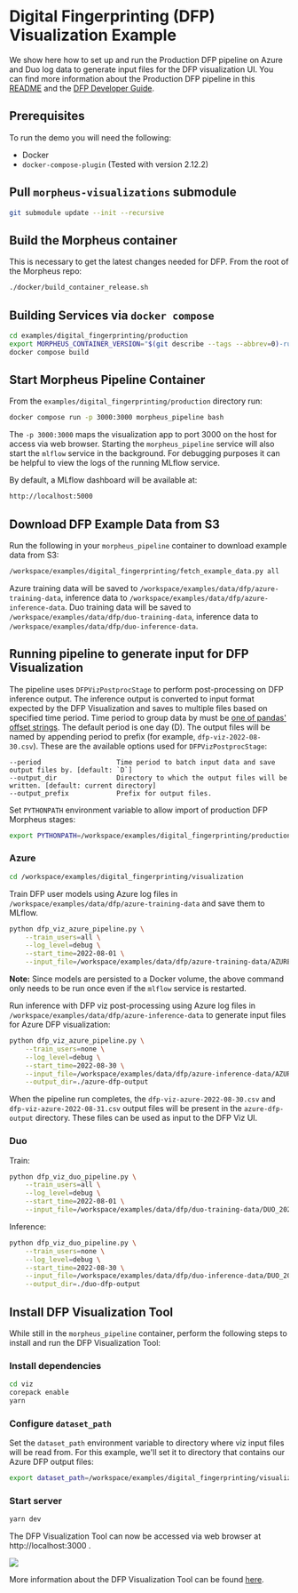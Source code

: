 <!--
# Copyright (c) 2021-2025, NVIDIA CORPORATION.
#
# Licensed under the Apache License, Version 2.0 (the "License");
# you may not use this file except in compliance with the License.
# You may obtain a copy of the License at
#
#     http://www.apache.org/licenses/LICENSE-2.0
#
# Unless required by applicable law or agreed to in writing, software
# distributed under the License is distributed on an "AS IS" BASIS,
# WITHOUT WARRANTIES OR CONDITIONS OF ANY KIND, either express or implied.
# See the License for the specific language governing permissions and
# limitations under the License.
-->

# Digital Fingerprinting (DFP) Visualization Example

We show here how to set up and run the Production DFP pipeline on Azure and Duo log data to generate input files for the DFP visualization UI. You can find more information about the Production DFP pipeline in this [README](../production/README.md) and the [DFP Developer Guide](../../../docs/source/developer_guide/guides/5_digital_fingerprinting.md).

## Prerequisites

To run the demo you will need the following:
- Docker
- `docker-compose-plugin` (Tested with version 2.12.2)

## Pull `morpheus-visualizations` submodule

```bash
git submodule update --init --recursive
```

## Build the Morpheus container
This is necessary to get the latest changes needed for DFP. From the root of the Morpheus repo:
```bash
./docker/build_container_release.sh
```

## Building Services via `docker compose`

```bash
cd examples/digital_fingerprinting/production
export MORPHEUS_CONTAINER_VERSION="$(git describe --tags --abbrev=0)-runtime"
docker compose build
```

## Start Morpheus Pipeline Container

From the `examples/digital_fingerprinting/production` directory run:
```bash
docker compose run -p 3000:3000 morpheus_pipeline bash
```

The `-p 3000:3000` maps the visualization app to port 3000 on the host for access via web browser. Starting the `morpheus_pipeline` service will also start the `mlflow` service in the background. For debugging purposes it can be helpful to view the logs of the running MLflow service.

By default, a MLflow dashboard will be available at:
```bash
http://localhost:5000
```


## Download DFP Example Data from S3

Run the following in your `morpheus_pipeline` container to download example data from S3:

```bash
/workspace/examples/digital_fingerprinting/fetch_example_data.py all
```

Azure training data will be saved to `/workspace/examples/data/dfp/azure-training-data`, inference data to `/workspace/examples/data/dfp/azure-inference-data`.
Duo training data will be saved to `/workspace/examples/data/dfp/duo-training-data`, inference data to `/workspace/examples/data/dfp/duo-inference-data`.

## Running pipeline to generate input for DFP Visualization

The pipeline uses `DFPVizPostprocStage` to perform post-processing on DFP inference output. The inference output is converted to input format expected by the DFP Visualization and saves to multiple files based on specified time period. Time period to group data by must be [one of pandas' offset strings](https://pandas.pydata.org/docs/user_guide/timeseries.html#timeseries-offset-aliases). The default period is one day (D). The output files will be named by appending period to prefix (for example, `dfp-viz-2022-08-30.csv`). These are the available options used for `DFPVizPostprocStage`:

```
--period                   Time period to batch input data and save output files by. [default: `D`]
--output_dir               Directory to which the output files will be written. [default: current directory]
--output_prefix            Prefix for output files.
```

Set `PYTHONPATH` environment variable to allow import of production DFP Morpheus stages:
```bash
export PYTHONPATH=/workspace/examples/digital_fingerprinting/production/morpheus
```

### Azure

```bash
cd /workspace/examples/digital_fingerprinting/visualization
```

Train DFP user models using Azure log files in `/workspace/examples/data/dfp/azure-training-data` and save them to MLflow.
```bash
python dfp_viz_azure_pipeline.py \
    --train_users=all \
    --log_level=debug \
    --start_time=2022-08-01 \
    --input_file=/workspace/examples/data/dfp/azure-training-data/AZUREAD_2022-08-*.json
```
**Note:** Since models are persisted to a Docker volume, the above command only needs to be run once even if the `mlflow` service is restarted.

Run inference with DFP viz post-processing using Azure log files in `/workspace/examples/data/dfp/azure-inference-data` to generate input files for Azure DFP visualization:
```bash
python dfp_viz_azure_pipeline.py \
    --train_users=none \
    --log_level=debug \
    --start_time=2022-08-30 \
    --input_file=/workspace/examples/data/dfp/azure-inference-data/AZUREAD_2022-08-*.json \
    --output_dir=./azure-dfp-output
```

When the pipeline run completes, the `dfp-viz-azure-2022-08-30.csv` and `dfp-viz-azure-2022-08-31.csv` output files will be present in the `azure-dfp-output` directory. These files can be used as input to the DFP Viz UI.

### Duo

Train:
```bash
python dfp_viz_duo_pipeline.py \
    --train_users=all \
    --log_level=debug \
    --start_time=2022-08-01 \
    --input_file=/workspace/examples/data/dfp/duo-training-data/DUO_2022-08-*.json
```
Inference:
```bash
python dfp_viz_duo_pipeline.py \
    --train_users=none \
    --log_level=debug \
    --start_time=2022-08-30 \
    --input_file=/workspace/examples/data/dfp/duo-inference-data/DUO_2022-08-*.json \
    --output_dir=./duo-dfp-output
```

## Install DFP Visualization Tool

While still in the `morpheus_pipeline` container, perform the following steps to install and run the DFP Visualization Tool:

### Install dependencies

```bash
cd viz
corepack enable
yarn
```

### Configure `dataset_path`
Set the `dataset_path` environment variable to directory where viz input files will be read from. For this example, we'll set it to directory that contains our Azure DFP output files:
```bash
export dataset_path=/workspace/examples/digital_fingerprinting/visualization/azure-dfp-output
```

### Start server
```bash
yarn dev
```

The DFP Visualization Tool can now be accessed via web browser at http://localhost:3000 .

<img src="./img/screenshot.png">

More information about the DFP Visualization Tool can be found [here](https://github.com/nv-morpheus/morpheus-visualizations/tree/HEAD/DFP).
